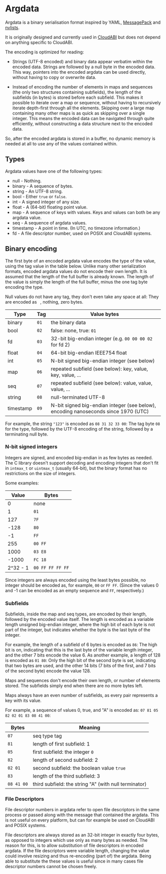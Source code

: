# Argdata

Argdata is a binary serialisation format inspired by YAML, [MessagePack][1] and
[nvlists][2].

It is originally designed and currently used in [CloudABI][3] but does not
depend on anything specific to CloudABI.

The encoding is optimized for reading:

 - Strings (UTF-8 encoded) and binary data appear verbatim within the encoded
   data. Strings are followed by a null byte in the encoded data. This way,
   pointers into the encoded argdata can be used directly, without having to
   copy or overwrite data.

 - Instead of encoding the number of elements in maps and sequences (the only
   two structures containing subfields), the length of the subfields (in bytes)
   is stored before each subfield. This makes it possible to iterate over a
   map or sequence, without having to recursively iterate depth-first through
   all the elements. Skipping over a large map containing many other maps is as
   quick as skipping over a single integer. This means the encoded data can be
   navigated through quite efficiently, without constructing a data structure
   next to the encoded data.

So, after the encoded argdata is stored in a buffer, no dynamic memory is needed
at all to use any of the values contained within.

[1]: https://msgpack.org/
[2]: https://www.freebsd.org/cgi/man.cgi?query=libnv
[3]: https://nuxi.nl/cloudabi

## Types

Argdata values have one of the following types:

 - null - Nothing.
 - binary - A sequence of bytes.
 - string - An UTF-8 string.
 - bool - Either `true` or `false`.
 - int - A signed integer of any size.
 - float - A (64-bit) floating point value.
 - map - A sequence of keys with values.
   Keys and values can both be any argdata value.
 - seq - A sequence of argdata values.
 - timestamp - A point in time. (In UTC, no timezone information.)
 - fd - A file descriptor number, used on POSIX and CloudABI systems.

## Binary encoding

The first byte of an encoded argdata value encodes the type of the value, using
the tag value in the table below. Unlike many other serialization formats,
encoded argdata values do not encode their own length. It is assumed that
the length of the full buffer is already known. The length of the value is
simply the length of the full buffer, minus the one tag byte encoding the type.

Null values do not have any tag, they don't even take any space at all: They
are encoded as ` `, nothing, zero bytes.

| Type      | Tag  | Value bytes
|-----------|------|----
| binary    | `01` | the binary data
| bool      | `02` | false: none, true: `01`
| fd        | `03` | 32-bit big-endian integer (e.g. `00 00 00 02` for fd 2)
| float     | `04` | 64-bit big-endian IEEE754 float
| int       | `05` | N-bit signed big-endian integer (see below)
| map       | `06` | repeated subfield (see below): key, value, key, value, ...
| seq       | `07` | repeated subfield (see below): value, value, value, ...
| string    | `08` | null-terminated UTF-8
| timestamp | `09` | N-bit signed big-endian integer (see below), encoding nanoseconds since 1970 (UTC)

For example, the string `"123"` is encoded as `08 31 32 33 00`: The tag byte
`08` for the type, followed by the UTF-8 encoding of the string, followed by a
terminating null byte.

### N-bit signed integers

Integers are signed, and encoded big-endian in as few bytes as needed. The C
library doesn't support decoding and encoding integers that don't fit in
`intmax_t` or `uintmax_t` (usually 64-bit), but the binary format has no
restrictions on the size of integers.

Some examples:

| Value    | Bytes
|----------|-----
| 0        | none
| 1        | `01`
| 127      | `7F`
| -128     | `80`
| -1       | `FF`
| 255      | `00 FF`
| 1000     | `03 E8`
| -1000    | `FC 18`
| 2^32 - 1 | `00 FF FF FF FF`

Since integers are always encoded using the least bytes possible, no integer
should be encoded as, for example, `00` or `FF FF`. (Since the values 0 and -1
can be encoded as an empty sequence and `FF`, respectively.)

### Subfields

Subfields, inside the map and seq types, are encoded by their length, followed
by the encoded value itself. The length is encoded as a variable length
unsigned big-endian integer, where the high bit of each byte is not part of the
integer, but indicates whether the byte is the last byte of the integer.

For example, the length of a subfield of 6 bytes is encoded as `86`: The high
bit is on, indicating that this is the last byte of the variable length
integer, and the other 7 bits encode the value 6. As another example, a length
of 128 is encoded as `01 80`: Only the high bit of the second byte is set,
indicating that two bytes are used, and the other 14 bits (7 bits of the first,
and 7 bits of the second byte) encode the value 128.

Maps and sequences don't encode their own length, or number of elements stored.
The subfields simply end when there are no more bytes left.

Maps always have an even number of subfields, as every pair represents a key
with its value.

For example, a sequence of values 0, true, and "A" is encoded as:
`07 81 05 82 02 01 83 08 41 00`:

| Bytes   | Meaning
|---------|--------
| `07`    | seq type tag
| `81`    | length of first subfield: 1
| `05`    | first subfield: the integer `0`
| `82`    | length of second subfield: 2
| `02 01` | second subfield: the boolean value `true`
| `83`    | length of the third subfield: 3
| `08 41 00` | third subfield: the string "A" (with null terminator)

### File Descriptors

File descriptor numbers in argdata refer to open file descriptors in the same
process or passed along with the message that contained the argdata. This is not
useful on every platform, but can for example be used on CloudABI and POSIX
systems.

File descriptors are always stored as an 32-bit integer in exactly four bytes,
as opposed to integers which use only as many bytes as needed. The reason for
this, is to allow substitution of file descriptors in encoded argdata. If the
file descriptors were variable length, changing the value could involve
resizing and thus re-encoding (part of) the argdata. Being able to substitute
the these values is useful since in many cases file descriptor numbers cannot
be chosen freely.
